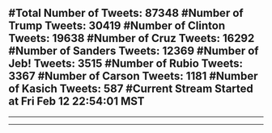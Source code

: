 #Total Number of Tweets: 87348 
#Number of Trump Tweets: 30419
#Number of Clinton Tweets: 19638
#Number of Cruz Tweets: 16292
#Number of Sanders Tweets: 12369
#Number of Jeb! Tweets: 3515
#Number of Rubio Tweets: 3367
#Number of Carson Tweets: 1181
#Number of Kasich Tweets: 587
#Current Stream Started at Fri Feb 12 22:54:01 MST
---
---
---
